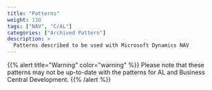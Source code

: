 ```yaml
---
title: "Patterns"
weight: 110
tags: ["NAV", "C/AL"]
categories: ["Archived Pattern"]
description: >
  Patterns described to be used with Microsoft Dynamics NAV
---
```


{{% alert title="Warning" color="warning" %}}
Please note that these patterns may not be up-to-date with the patterns for AL and Business Central Development.
{{% /alert %}}
